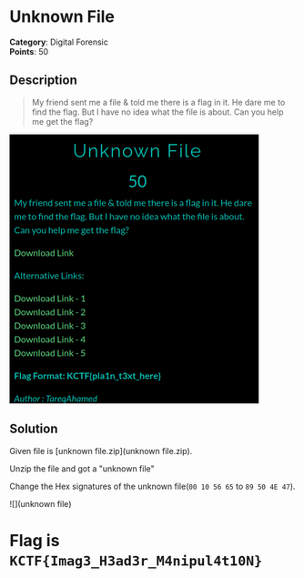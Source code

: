 # Unknown File

**Category**: Digital Forensic \
**Points**: 50

## Description

> My friend sent me a file & told me there is a flag in it. He dare me to find the flag. But I have no idea what the file is about. Can you help me get the flag?

![](que.png)
## Solution

Given file is [unknown file.zip](unknown file.zip).

Unzip the file and got a "unknown file"



Change the Hex signatures of the unknown file(`00 10 56 65` to `89 50 4E 47`).

![](unknown file)

# Flag is `KCTF{Imag3_H3ad3r_M4nipul4t10N}`


